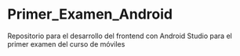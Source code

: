 # Primer_Examen_Android
Repositorio para el desarrollo del frontend con Android Studio para el primer examen del curso de móviles
